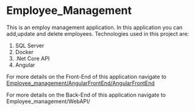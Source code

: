 # Employee_Management

This is an employ management application. In this application you can add,update and delete employees. 
Technologies used in this project are:
1. SQL Server 
2. Docker
3. .Net Core API
4. Angular 

For more details on the Front-End of this application navigate to [Employee_management/AngularFrontEnd/AngularFrontEnd](Employee_Management/AngularFrontEnd/AngularFrontEnd/)


For more details on the Back-End of this application navigate to Employee_management/WebAPI/
